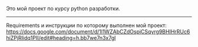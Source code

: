 Это мой проект по курсу python разработки.
******
Requirements и инструкции по которому выполнен мой проект:
https://docs.google.com/document/d/1l1WZAbCZdOspjCSqyrg9BHIHrRUc6hiZPjRIidq1PII/edit#heading=h.bb7we7n3x7gl
